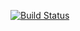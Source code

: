 [![Build Status](https://travis-ci.org/henriquementz/wishlist.svg?branch=main)](https://travis-ci.org/henriquementz/wishlist)
